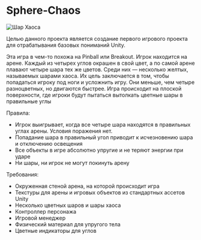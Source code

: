 # Sphere-Chaos
![Шар Хаоса](https://github.com/user-attachments/assets/e528ac89-60e4-42ed-8047-eafc7ce6480a)

Целью данного проекта является создание первого игрового проекта для отрабатывания базовых пониманий Unity.

Эта игра в чем-то похожа на Pinball или Breakout. Игрок находится на арене. Каждый из четырех углов окрашен в свой цвет, а по самой арене плавают четыре шара тех же цветов. Среди них — несколько желтых, называемых шарами хаоса. Их цель заключается в том, чтобы попадаться игроку под ноги и усложнить игру. Они меньше, чем четыре разноцветных, но двигаются быстрее. Игра происходит на плоской поверхности, где игроки будут пытаться вытолкать цветные шары в правильные углы

Правила:
+ Игрок выигрывает, когда все четыре шара находятся в правильных углах арены. Условия поражения нет.
+ Попадание шара в правильный угол приводит к исчезновению шара и отключению освещения
+ Все объекты в игре абсолютно упругие и не теряют энергии при ударе
+ Ни шары, ни игрок не могут покинуть арену

Требования:
+ Окруженная стеной арена, на которой происходит игра
+ Текстуры для арены и игровых объектов из стандартных ассетов Unity
+ Несколько цветных шаров и шары хаоса
+ Контроллер персонажа
+ Игровой менеджер
+ Физический материал для упругого тела
+ Цветные индикаторы для углов



